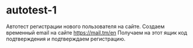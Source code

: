 # autotest-1
Автотест регистрации нового пользователя на сайте.
Создаем временный email на сайте https://mail.tm/en
Получаем на этот ящик код подтверждения и подтверждаем регистрацию.

